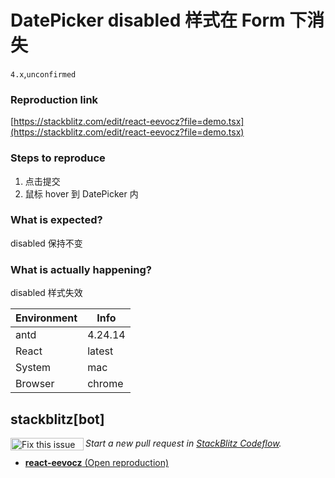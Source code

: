 # DatePicker disabled 样式在 Form 下消失

`4.x`,`unconfirmed`

### Reproduction link

[https://stackblitz.com/edit/react-eevocz?file=demo.tsx](https://stackblitz.com/edit/react-eevocz?file=demo.tsx)

### Steps to reproduce

1. 点击提交
2. 鼠标 hover 到 DatePicker 内

### What is expected?

disabled 保持不变

### What is actually happening?

disabled 样式失效

| Environment | Info    |
| ----------- | ------- |
| antd        | 4.24.14 |
| React       | latest  |
| System      | mac     |
| Browser     | chrome  |

<!-- generated by ant-design-issue-helper. DO NOT REMOVE -->

## stackblitz[bot]

<a href='https://stackblitz.com/~/github.com/ant-design/ant-design/issues/44780?repros=react-eevocz'><img src='https://developer.stackblitz.com/img/fix_this_issue_small.svg' alt='Fix this issue in StackBlitz Codeflow' align='left' width='117' height='20'></a> _Start a new pull request in [StackBlitz Codeflow](https://stackblitz.com/~/github.com/ant-design/ant-design/issues/44780?repros=react-eevocz)._

- [**react-eevocz** (Open reproduction)](https://stackblitz.com/edit/react-eevocz?issueRepo=ant-design/ant-design&issueNumber=44780)
